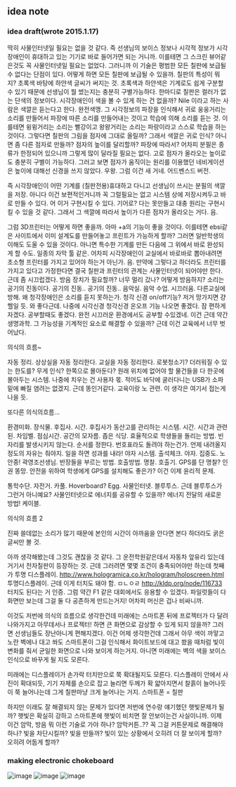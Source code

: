 ## idea note
### idea draft(wrote 2015.1.17)

딱히 사물인터넷일 필요는 없을 것 같다. 즉 선생님의 보이스 정보나 시각적 정보가 시각장애인이 휴대하고 있는 기기로 바로 들어가면 되는 거니까. 이를테면 그 스크린 뷰어같은것도 꼭 사물인터넷일 필요는 없었다. 그러니까 이 기술은 평범한 모든 칠판에 보급될 수 없다는 단점이 있다. 어떻게 하면 모든 칠판에 보급될 수 있을까. 칠판의 특성이 뭐지? 초록색 바탕에 하얀색 글씨가 써지는 것. 초록색과 하얀색은 기계로도 쉽게 구분할 수 있기 때문에 선생님이 뭘 썼는지는 충분히 구별가능하다. 한마디로 칠판은 컬러가 없는 단색의 정보이다. 시각장애인이 색을 볼 수 있게 하는 건 없을까? Nile 이라고 하는 사람은 색깔은 듣는다고 한다. 완전색맹. 그 시각정보의 파장을 인식해서 귀로 웅웅거리는 소리를 만들어서 파장에 따른 소리를 만들어내는 것이고 학습에 의해 소리를 듣는 것. 이를테면 윙윙거리는 소리는 빨강이고 왕왕거리는 소리는 파랑이라고 스스로 학습을 하는 것이다. 그렇다면 칠판의 그림을 점자에 그대로 올릴까? 그래서 색깔은 귀로 인식? 아니면 좀 다른 점자로 만들까? 점자의 높이를 달리할까? 파장에 따라서? 어차피 분필은 종류가 한정되어 있으니까 그렇게 많이 달라질 필요는 없다. 고로 점자가 올라오는 높이로도 충분히 구별이 가능하다. 그러고 보면 점자가 움직이는 원리를 이용했던 네비게이션은 높이에 대해선 신경을 쓰지 않았다. 우왕. 그럼 이건 새 거네. 어드벤스드 버전. 

즉 시각장애인이 어떤 기계를 (칠판전용)휴대하고 다니고 선생님이 쓰시는 분필의 색깔을 저장. 아니다 이건 보편적인거니까 꼭 그럴필요는 없고 시스템 상에 저장시켜두고 바로 만들 수 있다. 어 이거 구현시킬 수 있다. 기어로? 다는 못만들고 대충 원리는 구현시킬 수 있을 것 같다. 그래서 그 색깔에 따라서 높이가 다른 점자가 올라오는 거다. 음.

그럼 3D프린터는 어떻게 하면 좋을까. 아마 +a의 기능이 좋을 것이다. 이를테면 ebsi같은 사이트에서 이미 설계도를 만들어놓고 프린트가 가능하게 할까? 그러면 일반학생의 이해도 도울 수 있을 것이다. 아니면 특수한 기계를 만든 다음에 그 위에서 바로 완성되게 할 수도. 일종의 자막 툴 같은. 어차피 시각장애인이 교실에서 바로바로 뽑아내려면 초소형 프린터를 가지고 있어야 하는거 아닌가. 음. 만약에 그렇다고 하더라도 프린터를 가지고 있다고 가정한다면 결국 칠판과 프린터의 관계는 사물인터넷이 되어야만 한다. 근데 좀 시끄럽겠다. 방음 장치가 필요할까? 너무 멀리 갔나? 어떻게 방음하지? 소리는 공기의 진동이다.  공기의 진동.. 공기의 진동.. 음악실. 음악 수업. 시끄러움. 다른교실에 방해. 왜 청각장애인은 소리를 듣지 못하는가. 청각 신경 on/off기능? 저거 망가지면 걍 헬일 듯. 와 좋다근데. 나중에 시각신경 청각신경 온오프 기능 나오면 좋겠다. 잠 편하게 자겠다. 공부할때도 좋겠다. 완전 시끄러운 환경에서도 공부할 수있겠네. 이건 근데 약간 생명과학. 그 가능성을 기계적인 요소로 해결할 수 있을까? 근데 이건 교육에서 너무 벗어났다.

의식의 흐름~

자동 정리. 상상실을 자동 정리한다. 교실을 자동 정리한다. 로봇청소기? 더러워질 수 있는 한도를? 무게 인식? 한쪽으로 몰아둔다? 원래 위치에 없어야 할 물건들을 다 한곳에 몰아두는 시스템. 나중에 치우는 건 사용자 몫. 적어도 바닥에 굴러다니는 USB가 소파 밑에 빠질 염려는 없겠지. 근데 똥인거같다. 교육이랑 노 관련. 이 생각은 여기서 접는게 나을 듯.

또다른 의식의흐름…

환경미화. 장식물. 후집사. 시간. 후집사가 동산고를 관리하는 시스템. 시간. 시간과 관련된. 차임벨. 점심시간. 공간의 모자름. 좁은 식당. 효율적으로 학생들을 돌리는 방법. 빈자리를 발생시키지 않는다. 순서를 정한다. 번호표라도 돌려야 하는건가. 언제 내려올지 정도의 자유는 줘야지. 일을 하면 성과를 내라! 야자 시스템. 출석체크. 야자. 집중도. 노 안중! 곽영조선생님. 반장들을 부르는 방법. 호출방법. 명찰. 호출기. GPS를 단 명찰? 인권 똥망. 안전을 위하여 학생에게 GPS를 설치해도 좋은가? 이건 이제 윤리적 문제. 

통학수단. 자전거. 카풀. Hoverboard? Egg. 사물인터넷. 블루투스. 근데 블루투스가 그런거 아니예요? 사물인터넷으로 에너지를 공유할 수 있을까? 에너지 전달의 새로운 방법! 케이블.  

의식의 흐름 2

진짜 쓸데없는 소리가 많기 때문에 본인의 시간이 아까움을 안다면 본다 하더라도 굵은 글씨만 볼 것.

아까 생각해봤는데 그것도 괜찮을 것 같다. 그 운전학원같은데서 자동차 앞유리 있는데 거기서 전자칠판이 등장하는 것. 근데 그러려면 몇몇 조건이 충족되어야만 하는데 첫째가 투명 디스플레이. http://www.hologramica.co.kr/hologram/holoscreen.html 투명디스플레이. 근데 이게 터치도 돼야 함. ㅁㄴㅇㄹ http://kldp.org/node/116733 터치도 된다는 거 인증. 그럼 약간 F1 같은 대회에서도 응용할 수 있겠다. 파일럿들이 다 화면만 보는데 그걸 둘 다 공존하게 만드는거지! 어차피 머신은 겁나 비싸니까.

이것도 저번에 의식의 흐름으로 생각한건데 미래에는 스마트폰 뒤에 프로젝터가 다 달려나와가지고 아무데서나 프로젝터! 하면 큰 화면으로 감상할 수 있게 되지 않을까? 그러면 선생님들도 장난아니게 편해지겠다. 이건 어제 생각한건데 그래서 아무 색이 까맣고 노란 벽에나 대고 쏴도 스마트폰이 그걸 인식해서 화이트보드에 대고 쐈을 때처럼 빛이 변화를 줘서 균일한 화면으로 나와 보이게 하는거지. 아니면 미래에는 벽의 색을 보이스인식으로 바꾸게 될 지도 모른다.

미래에는 디스플레이가 손가락 터치만으로 쭉 확대될지도 모른다. 디스플레이 안에서 사진이 확대되듯, 기기 자체를 손으로 잡고 늘리면 두께가 확 얇아지면서 찰흙이 늘어나듯이 쭉 늘어나는데 그게 칠판마냥 크게 늘어나는 거지. 스마트폰 = 칠판

하지만 이래도 잘 해결되지 않는 문제가 있다면 저번에 연수랑 얘기했던 햇빛문제가 될까? 햇빛은 확실히 강하고 스마트폰에 햇빛이 비치면 잘 안보이는건 사실이니까. 이제 이건 암막, 방음 뭐 이런 기술로 가야 하나? 암막커튼..?? 꼭 그걸 커튼문제로 해결해야 하나? 빛을 차단시킬까? 빛을 만들까? 빛이 있는 상황에서 오히려 더 잘 보이게 할까? 오히려 어둡게 할까? 

### making electronic chokeboard
![image](https://user-images.githubusercontent.com/26866063/147843165-33569ed4-8225-4bfc-9398-7a7b4959093a.png)
![image](https://user-images.githubusercontent.com/26866063/147843170-e6a06ed9-4e9a-4aa2-bad5-c2689c341f0c.png)
![image](https://user-images.githubusercontent.com/26866063/147843175-b07488d5-fd88-4099-978b-7e768cf5eaec.png)


